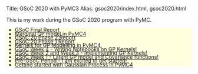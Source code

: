 Title: GSoC 2020 with PyMC3
Alias: gsoc2020/index.html, gsoc2020.html

This is my work during the GSoC 2020 program with PyMC.

<ul style='background-color: lightyellow; line-height:75%;'>
<li><a href="/gsoc2020/gsoc-final-report">GSoC Final Report</a></li>
<li><a href="/gsoc2020/marginal-gp-model-in-pymc4">Marginal GP model in PyMC4</a></li>
<li><a href="/gsoc2020/gsoc-phase-2-summary">GSoC'20 Phase 2 Report</a></li>
<li><a href="/gsoc2020/gsoc-phase-1-summary">GSoC'20 Phase 1 Report</a></li>
<li><a href="/gsoc2020/kernels-for-gp-modelling-in-pymc4">Kernels for GP Modelling in PyMC4.</a></li>
<li><a href="/gsoc2020/writing-notebooks-on-gp-kernels">GSoC Week 4 - Writing Notebooks on GP Kernels!</a></li>
<li><a href="/gsoc2020/implementing-gp-kernels">GSoC Week 2 and Week 3 - Implementing GP Kernels! </a></li>
<li><a href="/gsoc2020/latent-gp-model-and-covariance-functions">GSoC Week 1 - Latent GP model and Covariance functions!</a></li>
<li><a href="/gsoc2020/pre-gsoc-period-i-am-excited-to-get-started">Pre-GSoC Period - I am excited to get started!</a></li>
<li><a href="/gsoc2020/getting-started-with-gaussian-process-in-pymc4">Getting started with Gaussian Process in PyMC4</a></li>
</ul>
